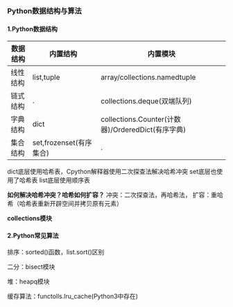### Python数据结构与算法

#### 1.Python数据结构

|数据结构|内置结构|内置模块|
|----------------|--------------|----------------------------------|
|线性结构|list,tuple|array/collections.namedtuple|
|链式结构|.|collections.deque(双端队列)|
|字典结构|dict|collections.Counter(计数器)/OrderedDict(有序字典)|
|集合结构|set,frozenset(有序集合)|.|

dict底层使用哈希表，Cpython解释器使用二次探查法解决哈希冲突
set底层也使用了哈希表
list底层使用顺序表

**如何解决哈希冲突？哈希如何扩容？**
冲突：二次探查法，再哈希法，
扩容：重哈希（哈希表重新开辟空间并拷贝原有元素）

**collections模块**


#### 2.Python常见算法

排序：sorted()函数，list.sort()区别

二分：bisect模块

堆：heapq模块

缓存算法：functolls.lru_cache(Python3中存在)
